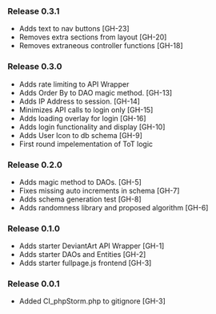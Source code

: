 ### Release 0.3.1
- Adds text to nav buttons [GH-23]
- Removes extra sections from layout [GH-20]
- Removes extraneous controller functions [GH-18]

### Release 0.3.0
- Adds rate limiting to API Wrapper
- Adds Order By to DAO magic method. [GH-13]
- Adds IP Address to session. [GH-14]
- Minimizes API calls to login only [GH-15]
- Adds loading overlay for login [GH-16]
- Adds login functionality and display [GH-10]
- Adds User Icon to db schema [GH-9]
- First round impelementation of ToT logic

### Release 0.2.0
- Adds magic method to DAOs. [GH-5]
- Fixes missing auto increments in schema [GH-7]
- Adds schema generation test [GH-8]
- Adds randomness library and proposed algorithm [GH-6]

### Release 0.1.0
- Adds starter DeviantArt API Wrapper [GH-1]
- Adds starter DAOs and Entities [GH-2]
- Adds starter fullpage.js frontend [GH-3]

### Release 0.0.1
- Added CI_phpStorm.php to gitignore [GH-3]
